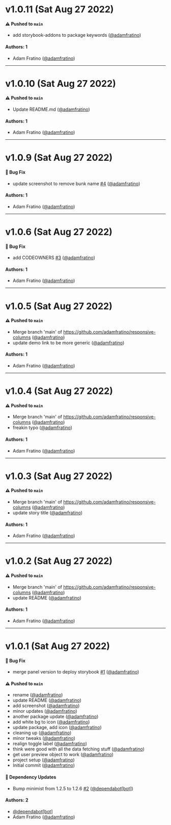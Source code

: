 # v1.0.11 (Sat Aug 27 2022)

#### ⚠️ Pushed to `main`

- add storybook-addons to package keywords ([@adamfratino](https://github.com/adamfratino))

#### Authors: 1

- Adam Fratino ([@adamfratino](https://github.com/adamfratino))

---

# v1.0.10 (Sat Aug 27 2022)

#### ⚠️ Pushed to `main`

- Update README.md ([@adamfratino](https://github.com/adamfratino))

#### Authors: 1

- Adam Fratino ([@adamfratino](https://github.com/adamfratino))

---

# v1.0.9 (Sat Aug 27 2022)

#### 🐛 Bug Fix

- update screenshot to remove bunk name [#4](https://github.com/adamfratino/storybook-addon-responsive-columns/pull/4) ([@adamfratino](https://github.com/adamfratino))

#### Authors: 1

- Adam Fratino ([@adamfratino](https://github.com/adamfratino))

---

# v1.0.6 (Sat Aug 27 2022)

#### 🐛 Bug Fix

- add CODEOWNERS [#3](https://github.com/adamfratino/storybook-addon-responsive-columns/pull/3) ([@adamfratino](https://github.com/adamfratino))

#### Authors: 1

- Adam Fratino ([@adamfratino](https://github.com/adamfratino))

---

# v1.0.5 (Sat Aug 27 2022)

#### ⚠️ Pushed to `main`

- Merge branch 'main' of https://github.com/adamfratino/responsive-columns ([@adamfratino](https://github.com/adamfratino))
- update demo link to be more generic ([@adamfratino](https://github.com/adamfratino))

#### Authors: 1

- Adam Fratino ([@adamfratino](https://github.com/adamfratino))

---

# v1.0.4 (Sat Aug 27 2022)

#### ⚠️ Pushed to `main`

- Merge branch 'main' of https://github.com/adamfratino/responsive-columns ([@adamfratino](https://github.com/adamfratino))
- freakin typo ([@adamfratino](https://github.com/adamfratino))

#### Authors: 1

- Adam Fratino ([@adamfratino](https://github.com/adamfratino))

---

# v1.0.3 (Sat Aug 27 2022)

#### ⚠️ Pushed to `main`

- Merge branch 'main' of https://github.com/adamfratino/responsive-columns ([@adamfratino](https://github.com/adamfratino))
- update story title ([@adamfratino](https://github.com/adamfratino))

#### Authors: 1

- Adam Fratino ([@adamfratino](https://github.com/adamfratino))

---

# v1.0.2 (Sat Aug 27 2022)

#### ⚠️ Pushed to `main`

- Merge branch 'main' of https://github.com/adamfratino/responsive-columns ([@adamfratino](https://github.com/adamfratino))
- update README ([@adamfratino](https://github.com/adamfratino))

#### Authors: 1

- Adam Fratino ([@adamfratino](https://github.com/adamfratino))

---

# v1.0.1 (Sat Aug 27 2022)

#### 🐛 Bug Fix

- merge panel version to deploy storybook [#1](https://github.com/adamfratino/storybook-addon-responsive-columns/pull/1) ([@adamfratino](https://github.com/adamfratino))

#### ⚠️ Pushed to `main`

- rename ([@adamfratino](https://github.com/adamfratino))
- update README ([@adamfratino](https://github.com/adamfratino))
- add screenshot ([@adamfratino](https://github.com/adamfratino))
- minor updates ([@adamfratino](https://github.com/adamfratino))
- another package update ([@adamfratino](https://github.com/adamfratino))
- add white bg to icon ([@adamfratino](https://github.com/adamfratino))
- update package, add icon ([@adamfratino](https://github.com/adamfratino))
- cleaning up ([@adamfratino](https://github.com/adamfratino))
- minor tweaks ([@adamfratino](https://github.com/adamfratino))
- realign toggle label ([@adamfratino](https://github.com/adamfratino))
- think were good with all the data fetching stuff ([@adamfratino](https://github.com/adamfratino))
- get user preview object to work ([@adamfratino](https://github.com/adamfratino))
- project setup ([@adamfratino](https://github.com/adamfratino))
- Initial commit ([@adamfratino](https://github.com/adamfratino))

#### 🔩 Dependency Updates

- Bump minimist from 1.2.5 to 1.2.6 [#2](https://github.com/adamfratino/storybook-addon-responsive-columns/pull/2) ([@dependabot[bot]](https://github.com/dependabot[bot]))

#### Authors: 2

- [@dependabot[bot]](https://github.com/dependabot[bot])
- Adam Fratino ([@adamfratino](https://github.com/adamfratino))
